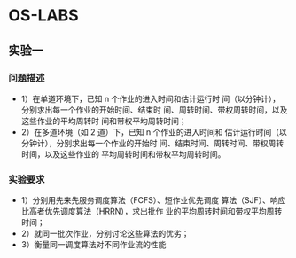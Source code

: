 # OS-LABS
## 实验一
### 问题描述
- 1）在单道环境下，已知 n 个作业的进入时间和估计运行时
间（以分钟计），分别求出每一个作业的开始时间、结束时
间、周转时间、带权周转时间，以及这些作业的平均周转时
间和带权平均周转时间；
- 2）在多道环境（如 2 道）下，已知 n 个作业的进入时间和
估计运行时间（以分钟计），分别求出每一个作业的开始时
间、结束时间、周转时间、带权周转时间，以及这些作业的
平均周转时间和带权平均周转时间。
### 实验要求
- 1）分别用先来先服务调度算法（FCFS）、短作业优先调度
算法（SJF）、响应比高者优先调度算法（HRRN），求出批作
业的平均周转时间和带权平均周转时间；
- 2）就同一批次作业，分别讨论这些算法的优劣；
- 3）衡量同一调度算法对不同作业流的性能